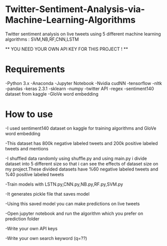 # Twitter-Sentiment-Analysis-via-Machine-Learning-Algorithms
Twitter sentiment analysis on live tweets using 5 different machine learning algorithms : SVM,NB,RF,CNN,LSTM

** YOU NEED YOUR OWN API KEY FOR THIS PROJECT ! **

# Requirements

-Python 3.x
-Anaconda
-Jupyter Notebook
-Nvidia cudNN
-tensorflow
-nltk
-pandas
-keras 2.3.1
-sklearn
-numpy
-twitter API
-regex
-sentiment140 dataset from kaggle
-GloVe word embedding


# How to use

-I used sentiment140 dataset on kaggle for training algorithms and GloVe word embedding

-This dataset has 800k negative labeled tweets and 200k positive labeled tweets and mentions

-I shuffled data randomly using shuffle.py and using main.py i divide dataset into 5 different size so that i can see the effects of dataset size on my project.These divided datasets have %60 negative labeled tweets and %40 positive labeled tweets

-Train models with LSTN.py,CNN.py,NB.py,RF.py,SVM.py

-It generates pickle file that saves model 

-Using this saved model you can make predictions on live tweets

-Open jupyter notebook and run the algorithm which you prefer on prediction folder

-Write your own API keys

-Write your own search keyword (q=??)




